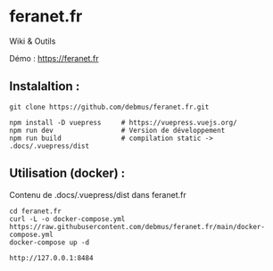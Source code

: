 # feranet.fr
Wiki & Outils

Démo : https://feranet.fr

## Instalaltion :
```
git clone https://github.com/debmus/feranet.fr.git

npm install -D vuepress     # https://vuepress.vuejs.org/
npm run dev                 # Version de développement
npm run build               # compilation static -> .docs/.vuepress/dist
```

## Utilisation (docker) :
Contenu de .docs/.vuepress/dist dans feranet.fr
```
cd feranet.fr
curl -L -o docker-compose.yml https://raw.githubusercontent.com/debmus/feranet.fr/main/docker-compose.yml
docker-compose up -d

http://127.0.0.1:8484
```
